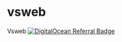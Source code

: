 # vsweb
Vsweb
[![DigitalOcean Referral Badge](https://web-platforms.sfo2.cdn.digitaloceanspaces.com/WWW/Badge%201.svg)](https://www.digitalocean.com/?refcode=d6fc3d1889a4&utm_campaign=Referral_Invite&utm_medium=Referral_Program&utm_source=badge)
